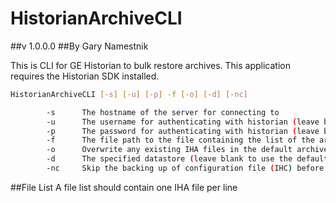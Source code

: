 # HistorianArchiveCLI
##v 1.0.0.0
##By Gary Namestnik

This is CLI for GE Historian to bulk restore archives. This application requires the Historian SDK installed.

```bash
HistorianArchiveCLI [-s] [-u] [-p] -f [-o] [-d] [-nc]

        -s      The hostname of the server for connecting to
        -u      The username for authenticating with historian (leave blank to use AD group)
        -p      The password for authenticating with historian (leave blank to use AD group)
        -f      The file path to the file containing the list of the archive paths to import for restoring (only IHAs at the moment), one item per line
        -o      Overwrite any existing IHA files in the default archive path
        -d      The specified datastore (leave blank to use the default datastore)
        -nc     Skip the backing up of configuration file (IHC) before restoration
```

##File List
A file list should contain one IHA file per line

